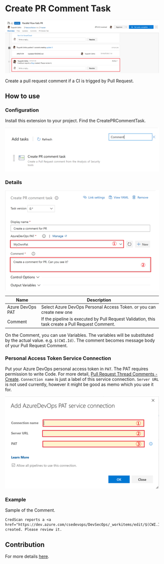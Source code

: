 # Create PR Comment Task

![Comment](https://raw.githubusercontent.com/TsuyoshiUshio/CommentPRTask/master/doc/images/Comment.png)

Create a pull request comment if a CI is trigged by Pull Request.

## How to use

### Configuration

Install this extension to your project. Find the CreatePRCommentTask.

![CreatePRCommentTask](https://raw.githubusercontent.com/TsuyoshiUshio/CommentPRTask/master/doc/images/CreatePRCommentTask.png)

### Details

![Task details](https://raw.githubusercontent.com/TsuyoshiUshio/CommentPRTask/master/doc/images/CommentTask.png)

| Name             | Description                                                                                      |
| ---------------- | ------------------------------------------------------------------------------------------------ |
| Azure DevOps PAT | Select Azure DevOps Personal Access Token. or you can create new one                             |
| Comment          | If the pipeline is executed by Pull Request Validation, this task create a Pull Request Comment. |

On the Comment, you can use Variables. The variables will be substituted by the actual value. e.g. `$(CWI.Id)`.
The comment becomes message body of your Pull Request Comment.

### Personal Access Token Service Connection

Put your Azure DevOps personal access token in `PAT`. The PAT requires permission to write Code. For more detail, [Pull Request Thread Comments - Create](https://docs.microsoft.com/en-us/rest/api/azure/devops/git/pull-request-thread-comments/create?view=azure-devops-rest-6.1). `Connection name` is just a label of this service connection. `Server URL` is not used currently, however it might be good as memo which you use it for.

![ServiceConnection](https://raw.githubusercontent.com/TsuyoshiUshio/CommentPRTask/master/doc/images/ServiceConnection.png)

### Example

Sample of the Comment.

```text
CredScan reports a <a href="https://dev.azure.com/csedevops/DevSecOps/_workitems/edit/$(CWI.Id)">Bug</a> created. Please review it.
```

## Contribution

For more details [here](https://github.com/TsuyoshiUshio/CommentPRTask/blob/master/Contribution.md).
